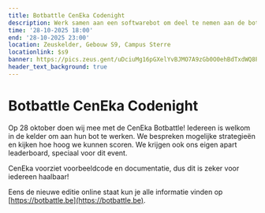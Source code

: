 ```yaml
---
title: Botbattle CenEka Codenight
description: Werk samen aan een softwarebot om deel te nemen aan de botbattle van CenEka
time: '28-10-2025 18:00'
end: '28-10-2025 23:00'
location: Zeuskelder, Gebouw S9, Campus Sterre
locationlink: $s9
banner: https://pics.zeus.gent/uDciuMg16pGXelYvBJMO7A9zGb0O0ehBdTxdWQ8P.png
header_text_background: true
---
```


# Botbattle CenEka Codenight

Op 28 oktober doen wij mee met de CenEka Botbattle! Iedereen is welkom in de kelder om aan hun bot te werken. We bespreken mogelijke strategieën en kijken hoe hoog we kunnen scoren.
We krijgen ook ons eigen apart leaderboard, speciaal voor dit event.

CenEka voorziet voorbeeldcode en documentatie, dus dit is zeker voor iedereen haalbaar!

Eens de nieuwe editie online staat kun je alle informatie vinden op [https://botbattle.be](https://botbattle.be).

